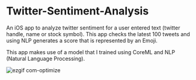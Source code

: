 # Twitter-Sentiment-Analysis
An iOS app to analyze twitter sentiment for a user entered text (twitter handle, name or stock symbol). This app checks the latest 100 tweets and using NLP generates a score that is represented by an Emoji. 

This app makes use of a model that I trained using CoreML and NLP (Natural Language Processing). 



![ezgif com-optimize](https://user-images.githubusercontent.com/53033648/73290527-93619080-41cc-11ea-9d12-e75bdf7bb010.gif)

